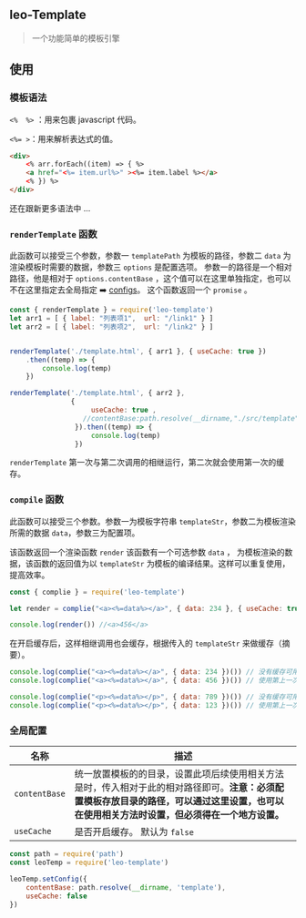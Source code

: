 ## leo-Template

> 一个功能简单的模板引擎



## 使用

### 模板语法

`<%  %>` ：用来包裹 javascript 代码。

`<%= >`：用来解析表达式的值。

```html
<div>
	<% arr.forEach((item) => { %>
	<a href="<%= item.url%>" ><%= item.label %></a>
	<% }) %>
</div>
```

还在跟新更多语法中 ...



### `renderTemplate` 函数

此函数可以接受三个参数，参数一 `templatePath` 为模板的路径，参数二 `data` 为渲染模板时需要的数据，参数三 `options` 是配置选项。
参数一的路径是一个相对路径，他是相对于 `options.contentBase` ，这个值可以在这里单独指定，也可以不在这里指定去全局指定 :arrow_right: [configs](#anchor)。
这个函数返回一个 `promise` 。

```javascript
const { renderTemplate } = require('leo-template')
let arr1 = [ { label: "列表项1",  url: "/link1" } ]
let arr2 = [ { label: "列表项2",  url: "/link2" } ]


renderTemplate('./template.html', { arr1 }, { useCache: true })
    .then((temp) => {
        console.log(temp)
    })

renderTemplate('./template.html', { arr2 }, 
               {
    				useCache: true ,
    			  //contentBase:path.resolve(__dirname,"./src/template")
				}).then((temp) => {
        			console.log(temp)
    			})

```

`renderTemplate` 第一次与第二次调用的相继运行，第二次就会使用第一次的缓存。



### `compile` 函数

此函数可以接受三个参数。参数一为模板字符串 `templateStr`，参数二为模板渲染所需的数据 `data`，参数三为配置项。

该函数返回一个渲染函数 `render` 该函数有一个可选参数 `data` ， 为模板渲染的数据，该函数的返回值为以 `templateStr` 为模板的编译结果。这样可以重复使用，提高效率。 

```js
const { complie } = require('leo-template')

let render = complie("<a><%=data%></a>", { data: 234 }, { useCache: true })

console.log(render()) //<a>456</a>
```

在开启缓存后，这样相继调用也会缓存，根据传入的 `templateStr` 来做缓存（摘要）。

```js
console.log(complie("<a><%=data%></a>", { data: 234 })()) // 没有缓存可用
console.log(complie("<a><%=data%></a>", { data: 456 })()) // 使用第上一次的缓存

console.log(complie("<p><%=data%></p>", { data: 789 })()) // 没有缓存可用
console.log(complie("<p><%=data%></p>", { data: 123 })()) // 使用第上一次的缓存
```



### 全局配置

<span id="anchor"></span>

| 名称          | 描述                                                         |
| ------------- | ------------------------------------------------------------ |
| `contentBase` | 统一放置模板的的目录，设置此项后续使用相关方法是时，传入相对于此的相对路径即可。**注意：必须配置模板存放目录的路径，可以通过这里设置，也可以在使用相关方法时设置，但必须得在一个地方设置。** |
| `useCache`    | 是否开启缓存。 默认为 `false`                                |

```js
const path = require('path')
const leoTemp = require('leo-template')

leoTemp.setConfig({
    contentBase: path.resolve(__dirname, 'template'),
    useCache: false
})
```























